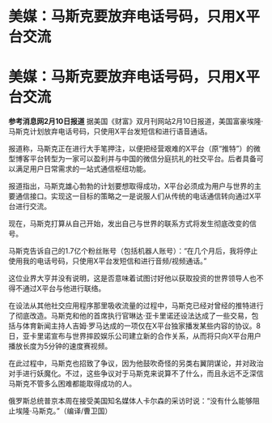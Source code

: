 # 美媒：马斯克要放弃电话号码，只用X平台交流

# 美媒：马斯克要放弃电话号码，只用X平台交流

**参考消息网2月10日报道** 据美国《财富》双月刊网站2月10日报道，美国富豪埃隆·马斯克计划放弃电话号码，只使用X平台发短信和进行语音通话。

报道称，马斯克正在进行大手笔押注，以便把经营艰难的X平台（原“推特”）的微型博客平台转型为一家可以盈利并与中国的微信分庭抗礼的社交平台。后者具备可以满足用户日常需求的一站式通信枢纽功能。

报道指出，马斯克雄心勃勃的计划要想取得成功，X平台必须成为用户与世界的主要通信接口。实现这一目标的策略之一是说服人们从传统的电话通信转向通过X平台进行交流。

现在，马斯克打算从自己开始，发出自己与世界的联系方式将发生彻底改变的信号。

马斯克告诉自己的1.7亿个粉丝账号（包括机器人账号）：“在几个月后，我将停止使用我的电话号码，只使用X平台发短信和进行音频/视频通话。”

这位业界大亨并没有说明，这是否意味着试图讨好他以获取投资的世界领导人也不得不通过X平台与他进行联络。

在设法从其他社交应用程序那里吸收流量的过程中，马斯克已经对曾经的推特进行了彻底改造。马斯克和他的首席执行官琳达·亚卡里诺还设法达成了一些交易，包括与体育新闻主持人吉姆·罗马达成的一项仅在X平台独家播发某些内容的协议。8日，亚卡里诺宣布与世界摔跤娱乐公司建立新的合作关系，从而将只向X平台用户播放长度为5分钟的速度赛视频。

在此过程中，马斯克也招致了争议，因为他鼓吹奇怪的另类右翼阴谋论，并对政治对手进行妖魔化。不过，这些争议对于马斯克来说算不了什么，而且永远不乏深信马斯克不管多么困难都能取得成功的人。

俄罗斯总统普京本周在接受美国知名媒体人卡尔森的采访时说：“没有什么能够阻止埃隆·马斯克。”（编译/曹卫国）

